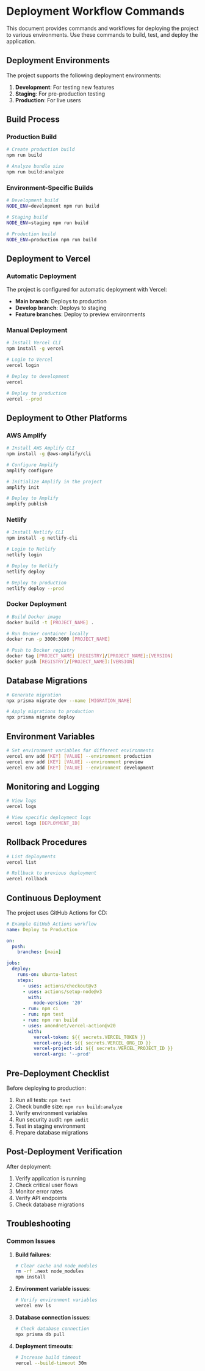 # Deployment Workflow Commands

This document provides commands and workflows for deploying the project to various environments. Use these commands to build, test, and deploy the application.

## Deployment Environments

The project supports the following deployment environments:

1. **Development**: For testing new features
2. **Staging**: For pre-production testing
3. **Production**: For live users

## Build Process

### Production Build

```bash
# Create production build
npm run build

# Analyze bundle size
npm run build:analyze
```

### Environment-Specific Builds

```bash
# Development build
NODE_ENV=development npm run build

# Staging build
NODE_ENV=staging npm run build

# Production build
NODE_ENV=production npm run build
```

## Deployment to Vercel

### Automatic Deployment

The project is configured for automatic deployment with Vercel:

- **Main branch**: Deploys to production
- **Develop branch**: Deploys to staging
- **Feature branches**: Deploy to preview environments

### Manual Deployment

```bash
# Install Vercel CLI
npm install -g vercel

# Login to Vercel
vercel login

# Deploy to development
vercel

# Deploy to production
vercel --prod
```

## Deployment to Other Platforms

### AWS Amplify

```bash
# Install AWS Amplify CLI
npm install -g @aws-amplify/cli

# Configure Amplify
amplify configure

# Initialize Amplify in the project
amplify init

# Deploy to Amplify
amplify publish
```

### Netlify

```bash
# Install Netlify CLI
npm install -g netlify-cli

# Login to Netlify
netlify login

# Deploy to Netlify
netlify deploy

# Deploy to production
netlify deploy --prod
```

### Docker Deployment

```bash
# Build Docker image
docker build -t [PROJECT_NAME] .

# Run Docker container locally
docker run -p 3000:3000 [PROJECT_NAME]

# Push to Docker registry
docker tag [PROJECT_NAME] [REGISTRY]/[PROJECT_NAME]:[VERSION]
docker push [REGISTRY]/[PROJECT_NAME]:[VERSION]
```

## Database Migrations

```bash
# Generate migration
npx prisma migrate dev --name [MIGRATION_NAME]

# Apply migrations to production
npx prisma migrate deploy
```

## Environment Variables

```bash
# Set environment variables for different environments
vercel env add [KEY] [VALUE] --environment production
vercel env add [KEY] [VALUE] --environment preview
vercel env add [KEY] [VALUE] --environment development
```

## Monitoring and Logging

```bash
# View logs
vercel logs

# View specific deployment logs
vercel logs [DEPLOYMENT_ID]
```

## Rollback Procedures

```bash
# List deployments
vercel list

# Rollback to previous deployment
vercel rollback
```

## Continuous Deployment

The project uses GitHub Actions for CD:

```yaml
# Example GitHub Actions workflow
name: Deploy to Production

on:
  push:
    branches: [main]

jobs:
  deploy:
    runs-on: ubuntu-latest
    steps:
      - uses: actions/checkout@v3
      - uses: actions/setup-node@v3
        with:
          node-version: '20'
      - run: npm ci
      - run: npm test
      - run: npm run build
      - uses: amondnet/vercel-action@v20
        with:
          vercel-token: ${{ secrets.VERCEL_TOKEN }}
          vercel-org-id: ${{ secrets.VERCEL_ORG_ID }}
          vercel-project-id: ${{ secrets.VERCEL_PROJECT_ID }}
          vercel-args: '--prod'
```

## Pre-Deployment Checklist

Before deploying to production:

1. Run all tests: `npm test`
2. Check bundle size: `npm run build:analyze`
3. Verify environment variables
4. Run security audit: `npm audit`
5. Test in staging environment
6. Prepare database migrations

## Post-Deployment Verification

After deployment:

1. Verify application is running
2. Check critical user flows
3. Monitor error rates
4. Verify API endpoints
5. Check database migrations

## Troubleshooting

### Common Issues

1. **Build failures**:
   ```bash
   # Clear cache and node_modules
   rm -rf .next node_modules
   npm install
   ```

2. **Environment variable issues**:
   ```bash
   # Verify environment variables
   vercel env ls
   ```

3. **Database connection issues**:
   ```bash
   # Check database connection
   npx prisma db pull
   ```

4. **Deployment timeouts**:
   ```bash
   # Increase build timeout
   vercel --build-timeout 30m
   ``` 